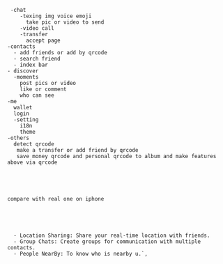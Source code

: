      -chat
        -texing img voice emoji
          take pic or video to send
        -video call
        -transfer
          accept page
    -contacts
      - add friends or add by qrcode
      - search friend
      - index bar
    - discover
      -moments
        post pics or video
        like or comment
        who can see
    -me
      wallet
      login
      -setting
        i18n
        theme
    -others
      detect qrcode
       make a transfer or add friend by qrcode
       save money qrcode and personal qrcode to album and make features above via qrcode

      



    compare with real one on iphone





      - Location Sharing: Share your real-time location with friends.
      - Group Chats: Create groups for communication with multiple contacts.
      - People NearBy: To know who is nearby u.`,

